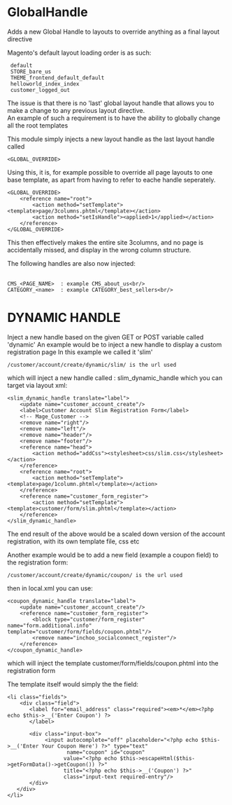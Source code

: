 GlobalHandle
============

Adds a new Global Handle to layouts to override anything as a final layout directive

Magento's default layout loading order is as such:

     default
     STORE_bare_us
     THEME_frontend_default_default
     helloworld_index_index
     customer_logged_out

The issue is that there is no 'last' global layout handle that allows you to make a change to any previous layout directive.<br/>
An example of such a requirement is to have the ability to globally change all the root templates<br/>

This module simply injects a new layout handle as the last layout handle called 

    <GLOBAL_OVERRIDE>

Using this, it is, for example possible to override all page layouts to one base template, as apart from having to refer to eache handle seperately.

    <GLOBAL_OVERRIDE>
        <reference name="root">
            <action method="setTemplate"><template>page/3columns.phtml</template></action>
            <action method="setIsHandle"><applied>1</applied></action>
        </reference>
    </GLOBAL_OVERRIDE>


This then effectively makes the entire site 3columns, and no page is accidentally missed, and display in the wrong column structure.<br/>

The following handles are also now injected:<br/><br/>

    CMS_<PAGE_NAME>  : example CMS_about_us<br/>
    CATEGORY_<name>  : example CATEGORY_best_sellers<br/>

DYNAMIC HANDLE
==============

Inject a new handle based on the given GET or POST variable called 'dynamic'
An example would be to inject a new handle to display a custom registration page
In this example we called it 'slim'

    /customer/account/create/dynamic/slim/ is the url used

which will inject a new handle called : slim_dynamic_handle which you can target via layout xml:

    <slim_dynamic_handle translate="label">
        <update name="customer_account_create"/>
        <label>Customer Account Slim Registration Form</label>
        <!-- Mage_Customer -->
        <remove name="right"/>
        <remove name="left"/>
        <remove name="header"/>
        <remove name="footer"/>
        <reference name="head">
            <action method="addCss"><stylesheet>css/slim.css</stylesheet></action>
        </reference>
        <reference name="root">
            <action method="setTemplate"><template>page/1column.phtml</template></action>
        </reference>
        <reference name="customer_form_register">
            <action method="setTemplate"><template>customer/form/slim.phtml</template></action>
        </reference>
    </slim_dynamic_handle>


The end result of the above would be a scaled down version of the account registration,
with its own template file, css etc

Another example would be to add a new field (example a coupon field) to the registration form:


    /customer/account/create/dynamic/coupon/ is the url used


then in local.xml you can use:

    <coupon_dynamic_handle translate="label">
        <update name="customer_account_create"/>
        <reference name="customer_form_register">
            <block type="customer/form_register" name="form.additional.info" template="customer/form/fields/coupon.phtml"/>
            <remove name="inchoo_socialconnect_register"/>
        </reference>
    </coupon_dynamic_handle>


which will inject the template customer/form/fields/coupon.phtml into the registration form

The template itself would simply the the field:

    <li class="fields">
        <div class="field">
           <label for="email_address" class="required"><em>*</em><?php echo $this->__('Enter Coupon') ?>
           </label>
     
           <div class="input-box">
                <input autocomplete="off" placeholder="<?php echo $this->__('Enter Your Coupon Here') ?>" type="text"
                       name="coupon" id="coupon"
                      value="<?php echo $this->escapeHtml($this->getFormData()->getCoupon()) ?>"
                      title="<?php echo $this->__('Coupon') ?>"
                      class="input-text required-entry"/>
           </div>
       </div>
    </li>

